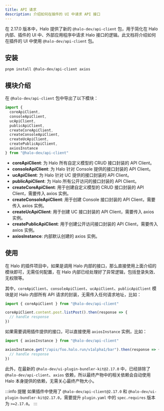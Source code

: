 ```yaml
---
title: API 请求 
description: 介绍如何在插件的 UI 中请求 API 接口
---
```


在 2.17.0 版本中，Halo 提供了新的 `@halo-dev/api-client` 包，用于简化在 Halo 内部、插件的 UI 中、外部应用程序中请求 Halo 接口的逻辑。此文档将介绍如何在插件的 UI 中使用 `@halo-dev/api-client` 包。

## 安装

```shell
pnpm install @halo-dev/api-client axios
```

## 模块介绍

在 `@halo-dev/api-client` 包中导出了以下模块：

```ts
import {
  coreApiClient,
  consoleApiClient,
  ucApiClient,
  publicApiClient,
  createCoreApiClient,
  createConsoleApiClient,
  createUcApiClient,
  createPublicApiClient,
  axiosInstance
} from "@halo-dev/api-client"
```

- **coreApiClient**: 为 Halo 所有自定义模型的 CRUD 接口封装的 API Client。
- **consoleApiClient**: 为 Halo 针对 Console 提供的接口封装的 API Client。
- **ucApiClient**: 为 Halo 针对 UC 提供的接口封装的 API Client。
- **publicApiClient**: 为 Halo 所有公开访问的接口封装的 API Client。
- **createCoreApiClient**: 用于创建自定义模型的 CRUD 接口封装的 API Client，需要传入 axios 实例。
- **createConsoleApiClient**: 用于创建 Console 接口封装的 API Client，需要传入 axios 实例。
- **createUcApiClient**: 用于创建 UC 接口封装的 API Client，需要传入 axios 实例。
- **createPublicApiClient**: 用于创建公开访问接口封装的 API Client，需要传入 axios 实例。
- **axiosInstance**: 内部默认创建的 axios 实例。

## 使用

在 Halo 的插件项目中，如果是调用 Halo 内部的接口，那么直接使用上面介绍的模块即可，无需任何配置，在 Halo 内部已经处理好了异常逻辑，包括登录失效、无权限等。

其中，`coreApiClient`、`consoleApiClient`、`ucApiClient`、`publicApiClient` 模块是对 Halo 内部所有 API 请求的封装，无需传入任何请求地址，比如：

```ts
import { coreApiClient } from "@halo-dev/api-client"

coreApiClient.content.post.listPost().then(response => {
  // handle response
})
```

如果需要调用插件提供的接口，可以直接使用 `axiosInstance` 实例，比如：

```ts
import { axiosInstance } from "@halo-dev/api-client"

axiosInstance.get("/apis/foo.halo.run/v1alpha1/bar").then(response => {
  // handle response
})
```

此外，在最新的 `@halo-dev/ui-plugin-bundler-kit@2.17.0` 中，已经排除了 `@halo-dev/api-client`、`axios` 依赖，所以最终产物中的相关依赖会自动使用 Halo 本身提供的依赖，无需关心最终产物大小。

:::info 提醒
如果插件中使用了 `@halo-dev/api-client@2.17.0` 和 `@halo-dev/ui-plugin-bundler-kit@2.17.0`，需要提升 `plugin.yaml` 中的 `spec.requires` 版本为 `>=2.17.0`。
:::

